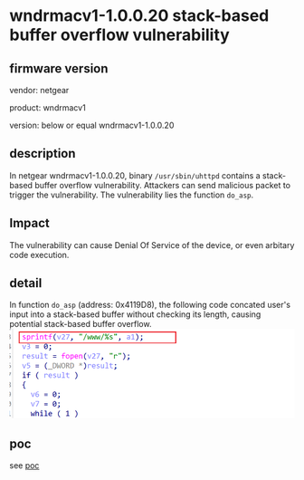 # wndrmacv1-1.0.0.20 stack-based buffer overflow vulnerability
## firmware version
vendor: netgear

product: wndrmacv1

version: below or equal wndrmacv1-1.0.0.20

## description
In netgear wndrmacv1-1.0.0.20, binary `/usr/sbin/uhttpd` contains a stack-based buffer overflow vulnerability. Attackers can send malicious packet to trigger the vulnerability. The vulnerability lies the function `do_asp`.

## Impact
The vulnerability can cause Denial Of Service of the device, or even arbitary code execution.

## detail
In function `do_asp` (address: 0x4119D8), the following code concated user's input into a stack-based buffer without checking its length, causing potential stack-based buffer overflow.
![alt text](image.png)

## poc
see [poc](./poc)
